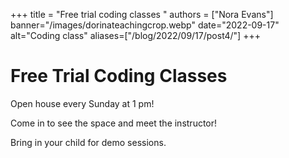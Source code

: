 +++
title = "Free trial coding classes "
authors = ["Nora Evans"]
banner="/images/dorinateachingcrop.webp"
date="2022-09-17"
alt="Coding class"
aliases=["/blog/2022/09/17/post4/"]
+++

# Free Trial Coding Classes

Open house every Sunday at 1 pm! 

Come in to see the space and meet the instructor!

Bring in your child for demo sessions.





